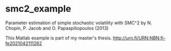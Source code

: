 # smc2_example
Parameter estimation of simple stochastic volatility with SMC^2 by N. Chopin, P. Jacob and O. Papaspiliopoulos (2013)

This Matlab example is part of my master's thesis.
http://urn.fi/URN:NBN:fi-fe2021042111262

